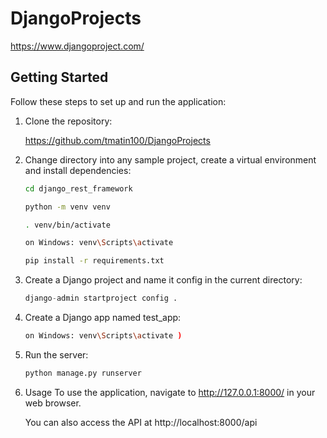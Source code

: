# DjangoProjects
https://www.djangoproject.com/

## Getting Started

Follow these steps to set up and run the application:

1. Clone the repository:

   https://github.com/tmatin100/DjangoProjects


3. Change directory into any sample project, create a virtual environment and install dependencies:
   ```bash
   cd django_rest_framework
   ```

   ```bash
   python -m venv venv
   ```

   ```bash
   . venv/bin/activate
   ```
   ```bash
   on Windows: venv\Scripts\activate
   ```
   
   ```bash
   pip install -r requirements.txt
   ```

4. Create a Django project and name it config in the current directory:

    ```python
   django-admin startproject config .
   ```

5. Create a Django app named test_app:

   ```bash
   on Windows: venv\Scripts\activate )
   ```
6. Run the server:

   ```bash
   python manage.py runserver
   ```

5. Usage
     To use the application, navigate to http://127.0.0.1:8000/ in your web browser.

     You can also access the API at http://localhost:8000/api

